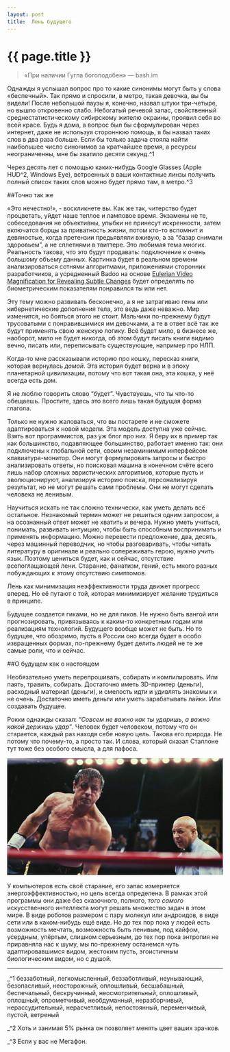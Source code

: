 ```yaml
---
layout: post
title:  Лень будущего
---
```

# {{ page.title }}

> «При наличии Гугла богоподобен» — bash.im

Однажды я услышал вопрос про то какие синонимы могут быть у слова «беспечный». Так прямо и спросили, в метро, такая девочка, вы бы видели! После небольшой паузы я, конечно, назвал штуки три-четыре, но вышло откровенно слабо. Небогатый речевой запас, свойственный среднестатистическому сибирскому жителю окраины, проявил себя во всей красе. Будь я дома, а вопрос был бы сформулирован через интернет, даже не используя стороннюю помощь, я бы назвал таких слов в два раза больше. Если бы только задача стояла найти наибольшее число синонимов за кратчайшее время, а ресурсы неограниченны, мне бы хватило десяти секунд.^1

Через десять лет с помощью каких-нибудь Google Glasses (Apple HUD^2, Windows Eye), встроенных в ваши контактные линзы получить полный список таких слов можно будет прямо там, в метро.^3

##Точно так же

«Это нечестно!», - воскликнете вы. Как же так, читерство будет процветать, уйдет наше теплое и ламповое время. Экзамены не те, собеседования не объективны, улыбки не принесут искренности, затем включатся борцы за приватность жизни, потом кто-то вспомнит и девяностые, когда претензии предьявляли вживую, а за “базар снимали здоровьем”, а не сплетнями в твиттере. Это любимая тема многих. Реальность такова, что это будут продавать: подключение к очень большому объему данных. Картинка будет в реальном времени анализироваться сотнями алгоритмами, приложениями сторонних разработчиков, а усредненный Badoo на основе [Eulerian Video Magnification for Revealing Subtle Changes](http://people.csail.mit.edu/mrub/vidmag/) будет определять по биометрическим показателям понравился ты или нет. 

Эту тему можно развивать бесконечно, а я не затрагиваю гены или кибернетические дополнения тела, это ведь даже неважно. Мир изменится, но бояться этого не стоит. Мальчики по-прежнему будут трусоватыми с понравившимися им девочками, а те в ответ всё так же будут применять свою женскую логику. Всё будет мило, в бизнесе же, наоборот, мило не будет никогда, об этом будут писать книги видимо вечно, писать или, переписывать существующие, например про НЛП.

Когда-то мне рассказывали историю про кошку, пересказ книги, которая вернулась _домой_. Эта история будет верна и в эпоху планетарной цивилизации, потому что вот такая она, эта кошка, у неё всегда есть дом.

Я не люблю говорить слово “будет”. Чувствуешь, что ты что-то обещаешь. Простите, здесь это всего лишь такая будущая форма глагола.

Только не нужно жаловаться, что вы постарете и не сможете адаптироваться к новой модели. Эта модель доступна уже сейчас. Взять вот программистов, раз уж блог про них. Я беру их в пример так как большинство, подавляющее большинство, работает именно так: они подключены к глобальной сети, своим незаминимым интерфейсом клавиатура-монитор. Они могут формулировать запросы и быстро анализировать ответы, но поисковая машина в конечном счёте всего лишь набор сложных эвристических алгоритмов, которые пусть и эволюционируют, анализируя историю поиска, персонализируя результат, но не могут решать сами проблемы. Они не могут сделать человека не ленивым.

Научиться искать не так сложно технически, как уметь делать всё остальное. Незнакомый термин может не решиться одним запросом, а на осознанный ответ может не хватить и вечера. Нужно уметь учиться, понимать, развивать интуицию, чтобы быть способным воспринимать и применять информацию. Можно перевести предложение, два, десять, через машинный переводчик, но чтобы разговаривать, чтобы читать литературу в оригинале и реально сопереживать герою, нужно учить язык. Поэтому цениться будет, как и сейчас, отсутствие всепоглащающей лени. Старание, фанатизм, гений, есть много разных побуждающих к этому отсутствию симптомов.

Лень как минимизация неэффективности труда движет прогресс вперед. Но её путают с той, которая минимизирует желание трудиться в принципе.

Будущее создается гиками, но не для гиков. Не нужно быть вангой или прогнозировать, привязываясь к каким-то конкретным годам или реализациям технологий. Будущего вообще может не быть. Но то будущее, что обозримо, пусть в России оно всегда будет в особо извращенных формах, по-прежнему будет делить людей не те же самые роли, что и сейчас. 

##О будущем как о настоящем

Необязательно уметь перепрошивать, собирать и компилировать. Или паять, травить, собирать. Достаточно иметь 3D-принтер (деньги), расходный материал (деньги), и смелость идти и удивлять знакомых и не очень. Достаточно иметь деньги или уметь зарабатывать лайки. Или создавать будущее.

Рокки однажды сказал: _“Совсем не важно как ты ударишь, а важно какой держишь удар”_. Человек будет человеком, потому что он старается, каждый раз находя себе новую цель. Такова его природа. Не потому что почему-то, а просто так. И слова, который сказал Сталлоне тут тоже без особого смысла, а для пафоса.

![rocky](/img/photos/rockyIV.png)

У компьютеров есть своё старание, его запас измеряется энергоэффективностью, но цель всегда определена. В рамках этой программы они даже без сказочного, полного, _того самого_ искусственного интеллекта могут решать множество задач в этом мире. В виде роботов размером с пару молекул или андроидов, в виде сети или в каком-нибудь ещё виде. Но до тех пор пока у людей есть возможность мечтать, возможность быть ленивым, под кайфом, усердным, упёртым, слишком серьезным, до тех пор пока энтропия не приравняла нас к шуму, мы по-прежнему останемся чуть адаптировавшимся видом, жестоким пусть, эгоистичным биологическим видом, но с душой.




***

 _^1 беззаботный, легкомысленный, беззаботливый, неунывающий, безопасливый, неосторожный, оплошливый, бесшабашный, беспечальный, бескручинный, неосмотрительный, оплошливый, оплошный, опрометчивый, необдуманный, неразборчивый, нерассудительный, нерасчетливый, непостоянный, переменчивый, пустой, ветреный

 _^2 Хоть и занимая 5% рынка он позволяет менять цвет ваших зрачков.

 _^3 Если у вас не Мегафон.